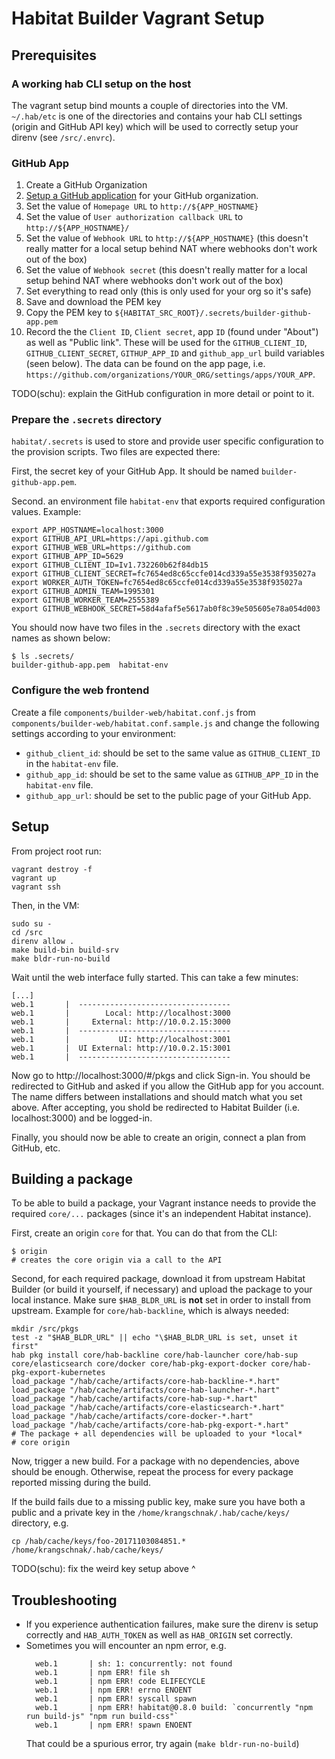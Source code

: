 # Habitat Builder Vagrant Setup

## Prerequisites

### A working hab CLI setup on the host

The vagrant setup bind mounts a couple of directories into the VM.
`~/.hab/etc` is one of the directories and contains your hab CLI settings
(origin and GitHub API key) which will be used to correctly setup your
direnv (see `/src/.envrc`).

### GitHub App

1. Create a GitHub Organization
1. [Setup a GitHub application](https://github.com/settings/apps/new) for your GitHub organization.
1. Set the value of `Homepage URL` to `http://${APP_HOSTNAME}`
1. Set the value of `User authorization callback URL` to `http://${APP_HOSTNAME}/`
1. Set the value of `Webhook URL` to `http://${APP_HOSTNAME}` (this doesn't really matter for a local setup behind NAT where webhooks don't work out of the box)
1. Set the value of `Webhook secret` (this doesn't really matter for a local setup behind NAT where webhooks don't work out of the box)
1. Set everything to read only (this is only used for your org so it's safe)
1. Save and download the PEM key
1. Copy the PEM key to `${HABITAT_SRC_ROOT}/.secrets/builder-github-app.pem`
1. Record the the `Client ID`, `Client secret`, app `ID` (found under "About") as well as "Public link". These will be used for the `GITHUB_CLIENT_ID`, `GITHUB_CLIENT_SECRET`, `GITHUP_APP_ID` and `github_app_url` build variables (seen below). The data can be found on the app page, i.e. `https://github.com/organizations/YOUR_ORG/settings/apps/YOUR_APP`.

TODO(schu): explain the GitHub configuration in more detail or point to it.


### Prepare the `.secrets` directory

`habitat/.secrets` is used to store and provide user specific configuration
to the provision scripts. Two files are expected there:

First, the secret key of your GitHub App. It should be named `builder-github-app.pem`.

Second. an environment file `habitat-env` that exports required configuration
values. Example:

```
export APP_HOSTNAME=localhost:3000
export GITHUB_API_URL=https://api.github.com
export GITHUB_WEB_URL=https://github.com
export GITHUB_APP_ID=5629
export GITHUB_CLIENT_ID=Iv1.732260b62f84db15
export GITHUB_CLIENT_SECRET=fc7654ed8c65ccfe014cd339a55e3538f935027a
export WORKER_AUTH_TOKEN=fc7654ed8c65ccfe014cd339a55e3538f935027a
export GITHUB_ADMIN_TEAM=1995301
export GITHUB_WORKER_TEAM=2555389
export GITHUB_WEBHOOK_SECRET=58d4afaf5e5617ab0f8c39e505605e78a054d003
```

You should now have two files in the `.secrets` directory with the exact
names as shown below:

```
$ ls .secrets/
builder-github-app.pem  habitat-env
```

### Configure the web frontend

Create a file `components/builder-web/habitat.conf.js` from
`components/builder-web/habitat.conf.sample.js` and change the following
settings according to your environment:

* `github_client_id`: should be set to the same value as `GITHUB_CLIENT_ID`
  in the `habitat-env` file.
* `github_app_id`: should be set to the same value as `GITHUB_APP_ID`
  in the `habitat-env` file.
* `github_app_url`: should be set to the public page of your GitHub App.

## Setup

From project root run:

```
vagrant destroy -f
vagrant up
vagrant ssh
```

Then, in the VM:

```
sudo su -
cd /src
direnv allow .
make build-bin build-srv
make bldr-run-no-build
```

Wait until the web interface fully started. This can take a few minutes:

```
[...]
web.1       |  ----------------------------------
web.1       |        Local: http://localhost:3000
web.1       |     External: http://10.0.2.15:3000
web.1       |  ----------------------------------
web.1       |           UI: http://localhost:3001
web.1       |  UI External: http://10.0.2.15:3001
web.1       |  ----------------------------------
```

Now go to http://localhost:3000/#/pkgs and click Sign-in. You should be
redirected to GitHub and asked if you allow the GitHub app for you account. The
name differs between installations and should match what you set above. After
accepting, you shold be redirected to Habitat Builder (i.e. localhost:3000) and
be logged-in.

Finally, you should now be able to create an origin, connect a plan from
GitHub, etc.

## Building a package

To be able to build a package, your Vagrant instance needs to provide the
required `core/...` packages (since it's an independent Habitat instance).

First, create an origin `core` for that. You can do that from the CLI:

```
$ origin
# creates the core origin via a call to the API
```

Second, for each required package, download it from upstream Habitat Builder
(or build it yourself, if necessary) and upload the package to your local
instance. Make sure `$HAB_BLDR_URL` is **not** set in order to install from
upstream. Example for `core/hab-backline`, which is always needed:

```
mkdir /src/pkgs
test -z "$HAB_BLDR_URL" || echo "\$HAB_BLDR_URL is set, unset it first"
hab pkg install core/hab-backline core/hab-launcher core/hab-sup core/elasticsearch core/docker core/hab-pkg-export-docker core/hab-pkg-export-kubernetes
load_package "/hab/cache/artifacts/core-hab-backline-*.hart"
load_package "/hab/cache/artifacts/core-hab-launcher-*.hart"
load_package "/hab/cache/artifacts/core-hab-sup-*.hart"
load_package "/hab/cache/artifacts/core-elasticsearch-*.hart"
load_package "/hab/cache/artifacts/core-docker-*.hart"
load_package "/hab/cache/artifacts/core-hab-pkg-export-*.hart"
# The package + all dependencies will be uploaded to your *local*
# core origin
```

Now, trigger a new build. For a package with no dependencies, above should
be enough. Otherwise, repeat the process for every package reported
missing during the build.

If the build fails due to a missing public key, make sure you have both
a public and a private key in the `/home/krangschnak/.hab/cache/keys/`
directory, e.g.

```
cp /hab/cache/keys/foo-20171103084851.* /home/krangschnak/.hab/cache/keys/
```

TODO(schu): fix the weird key setup above ^

## Troubleshooting

* If you experience authentication failures, make sure the direnv is
  setup correctly and `HAB_AUTH_TOKEN` as well as `HAB_ORIGIN` set
  correctly.
* Sometimes you will encounter an npm error, e.g.
  ```
	web.1       | sh: 1: concurrently: not found
	web.1       | npm ERR! file sh
	web.1       | npm ERR! code ELIFECYCLE
	web.1       | npm ERR! errno ENOENT
	web.1       | npm ERR! syscall spawn
	web.1       | npm ERR! habitat@0.8.0 build: `concurrently "npm run build-js" "npm run build-css"`
	web.1       | npm ERR! spawn ENOENT
  ```
  That could be a spurious error, try again (`make bldr-run-no-build`)
